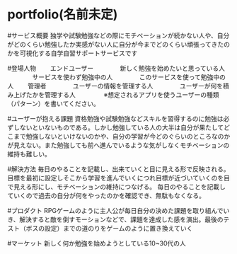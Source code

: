 # portfolio(名前未定)
#サービス概要
独学や試験勉強などの際にモチベーションが続かない人や、自分がどのくらい勉強したか実感がない人に自分が今までどのくらい頑張ってきたのかを可視化する自学自習サポートサービスです

#登場人物
　　エンドユーザー
　　　　新しく勉強を始めたいと思っている人
　　　　サービスを使わず勉強中の人
　　　　このサービスを使って勉強中の人
　　管理者
　　　　ユーザーの情報を管理する人
　　　　ユーザーが何を積み上げたかを管理する人
　　　　
※想定されるアプリを使うユーザーの種類（パターン）を書いてください。

#ユーザーが抱える課題
資格勉強や試験勉強などスキルを習得するのに勉強は必ずしないといないものである。しかし勉強している人の大半は自分が果たしてどこまで勉強しないといけないのかや、自分の学習が今どのぐらいのところなのかが見えない。また勉強しても前へ進んでいるような気がしなくモチベーションの維持も難しい。

#解決方法
毎日のやることを記載し、出来ていくと目に見える形で反映される。目標を最初に設定しそこから学習を進んでいくにつれ目標が近づいていくのを目で見える形にし、モチベーションの維持につなげる。
毎日のやることを記載していくので過去の自分が何をやったのかを確認でき、無駄もなくなる。

#プロダクト
RPGゲームのように主人公が毎日自分の決めた課題を取り組んでいき、解決すると敵を倒すモーションなどで、課題を達成した感を演出。最後のテスト（ボスの設定）までの道のりをゲームのように置き換えていく

#マーケット
新しく何か勉強を始めようとしている10~30代の人

